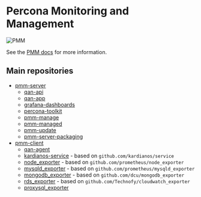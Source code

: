 # Percona Monitoring and Management

![PMM](https://www.percona.com/sites/default/files/pmm-logo.png)

See the [PMM docs](https://www.percona.com/doc/percona-monitoring-and-management/index.html) for more information.

## Main repositories

* [pmm-server](https://github.com/percona/pmm-server)
  * [qan-api](https://github.com/percona/qan-api)
  * [qan-app](https://github.com/percona/qan-app)
  * [grafana-dashboards](https://github.com/percona/grafana-dashboards)
  * [percona-toolkit](https://github.com/percona/percona-toolkit)
  * [pmm-manage](https://github.com/percona/pmm-manage)
  * [pmm-managed](https://github.com/percona/pmm-managed)
  * [pmm-update](https://github.com/percona/pmm-update)
  * [pmm-server-packaging](https://github.com/percona/pmm-server-packaging)
* [pmm-client](https://github.com/percona/pmm-client)
  * [qan-agent](https://github.com/percona/qan-agent)
  * [kardianos-service](https://github.com/percona/kardianos-service) - based on `github.com/kardianos/service`
  * [node_exporter](https://github.com/percona/node_exporter) - based on `github.com/prometheus/node_exporter`
  * [mysqld_exporter](https://github.com/percona/mysqld_exporter) - based on `github.com/prometheus/mysqld_exporter`
  * [mongodb_exporter](https://github.com/percona/mongodb_exporter) - based on `github.com/dcu/mongodb_exporter`
  * [rds_exporter](https://github.com/percona/rds_exporter) - based on `github.com/Technofy/cloudwatch_exporter`
  * [proxysql_exporter](https://github.com/percona/proxysql_exporter)

